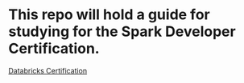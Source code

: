 # This repo will hold a guide for studying for the Spark Developer Certification.

[Databricks Certification](https://academy.databricks.com/category/certifications)
